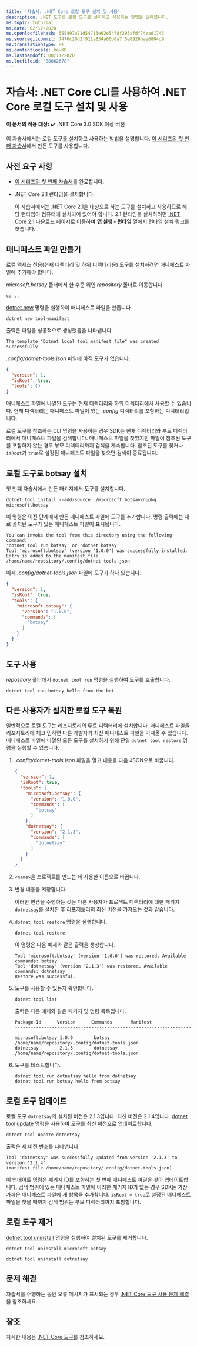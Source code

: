 ```yaml
---
title: '자습서: .NET Core 로컬 도구 설치 및 사용'
description: .NET 도구를 로컬 도구로 설치하고 사용하는 방법을 알아봅니다.
ms.topic: tutorial
ms.date: 02/12/2020
ms.openlocfilehash: 555497a71d54713e62e54f8f293afdf74ead1743
ms.sourcegitcommit: 7476c20d2f911a834a00b8a7f5e8926bae6804d9
ms.translationtype: HT
ms.contentlocale: ko-KR
ms.lasthandoff: 08/11/2020
ms.locfileid: "88062678"
---
```

# <a name="tutorial-install-and-use-a-net-core-local-tool-using-the-net-core-cli"></a>자습서: .NET Core CLI를 사용하여 .NET Core 로컬 도구 설치 및 사용

**이 문서의 적용 대상:**  ✔️ .NET Core 3.0 SDK 이상 버전

이 자습서에서는 로컬 도구를 설치하고 사용하는 방법을 설명합니다. [이 시리즈의 첫 번째 자습서](global-tools-how-to-create.md)에서 만든 도구를 사용합니다.

## <a name="prerequisites"></a>사전 요구 사항

* [이 시리즈의 첫 번째 자습서](global-tools-how-to-create.md)를 완료합니다.
* .NET Core 2.1 런타임을 설치합니다.

  이 자습서에서는 .NET Core 2.1을 대상으로 하는 도구를 설치하고 사용하므로 해당 런타임이 컴퓨터에 설치되어 있어야 합니다. 2\.1 런타임을 설치하려면 [.NET Core 2.1 다운로드 페이지](https://dotnet.microsoft.com/download/dotnet-core/2.1)로 이동하여 **앱 실행 - 런타임** 열에서 런타임 설치 링크를 찾습니다.

## <a name="create-a-manifest-file"></a>매니페스트 파일 만들기

로컬 액세스 전용(현재 디렉터리 및 하위 디렉터리용) 도구를 설치하려면 매니페스트 파일에 추가해야 합니다.

*microsoft.botsay* 폴더에서 한 수준 위인 *repository* 폴더로 이동합니다.

```console
cd ..
```

[dotnet new](dotnet-new.md) 명령을 실행하여 매니페스트 파일을 만듭니다.

```dotnetcli
dotnet new tool-manifest
```

출력은 파일을 성공적으로 생성했음을 나타냅니다.

```console
The template "Dotnet local tool manifest file" was created successfully.
```

*.config/dotnet-tools.json* 파일에 아직 도구가 없습니다.

```json
{
  "version": 1,
  "isRoot": true,
  "tools": {}
}
```

매니페스트 파일에 나열된 도구는 현재 디렉터리와 하위 디렉터리에서 사용할 수 있습니다. 현재 디렉터리는 매니페스트 파일이 있는 *.config* 디렉터리를 포함하는 디렉터리입니다.

로컬 도구를 참조하는 CLI 명령을 사용하는 경우 SDK는 현재 디렉터리와 부모 디렉터리에서 매니페스트 파일을 검색합니다. 매니페스트 파일을 찾았지만 파일이 참조된 도구를 포함하지 않는 경우 부모 디렉터리까지 검색을 계속합니다. 참조된 도구를 찾거나 `isRoot`가 `true`로 설정된 매니페스트 파일을 찾으면 검색이 종료됩니다.

## <a name="install-botsay-as-a-local-tool"></a>로컬 도구로 botsay 설치

첫 번째 자습서에서 만든 패키지에서 도구를 설치합니다.

```dotnetcli
dotnet tool install --add-source ./microsoft.botsay/nupkg microsoft.botsay
```

이 명령은 이전 단계에서 만든 매니페스트 파일에 도구를 추가합니다. 명령 출력에는 새로 설치된 도구가 있는 매니페스트 파일이 표시됩니다.

 ```console
 You can invoke the tool from this directory using the following command:
 'dotnet tool run botsay' or 'dotnet botsay'
 Tool 'microsoft.botsay' (version '1.0.0') was successfully installed.
 Entry is added to the manifest file /home/name/repository/.config/dotnet-tools.json
 ```

이제 *.config/dotnet-tools.json* 파일에 도구가 하나 있습니다.

```json
{
  "version": 1,
  "isRoot": true,
  "tools": {
    "microsoft.botsay": {
      "version": "1.0.0",
      "commands": [
        "botsay"
      ]
    }
  }
}
```

## <a name="use-the-tool"></a>도구 사용

*repository* 폴더에서 `dotnet tool run` 명령을 실행하여 도구를 호출합니다.

```dotnetcli
dotnet tool run botsay hello from the bot
```

## <a name="restore-a-local-tool-installed-by-others"></a>다른 사용자가 설치한 로컬 도구 복원

일반적으로 로컬 도구는 리포지토리의 루트 디렉터리에 설치합니다. 매니페스트 파일을 리포지토리에 체크 인하면 다른 개발자가 최신 매니페스트 파일을 가져올 수 있습니다. 매니페스트 파일에 나열된 모든 도구를 설치하기 위해 단일 `dotnet tool restore` 명령을 실행할 수 있습니다.

1. *.config/dotnet-tools.json* 파일을 열고 내용을 다음 JSON으로 바꿉니다.

   ```json
   {
     "version": 1,
     "isRoot": true,
     "tools": {
       "microsoft.botsay": {
         "version": "1.0.0",
         "commands": [
           "botsay"
         ]
       },
       "dotnetsay": {
         "version": "2.1.3",
         "commands": [
           "dotnetsay"
         ]
       }
     }
   }
   ```

1. `<name>`을 프로젝트를 만드는 데 사용한 이름으로 바꿉니다.

1. 변경 내용을 저장합니다.

   이러한 변경을 수행하는 것은 다른 사용자가 프로젝트 디렉터리에 대한 패키지 `dotnetsay`를 설치한 후 리포지토리의 최신 버전을 가져오는 것과 같습니다.

1. `dotnet tool restore` 명령을 실행합니다.

   ```dotnetcli
   dotnet tool restore
   ```

   이 명령은 다음 예제와 같은 출력을 생성합니다.

   ```console
   Tool 'microsoft.botsay' (version '1.0.0') was restored. Available commands: botsay
   Tool 'dotnetsay' (version '2.1.3') was restored. Available commands: dotnetsay
   Restore was successful.
   ```

1. 도구를 사용할 수 있는지 확인합니다.

   ```dotnetcli
   dotnet tool list
   ```

   출력은 다음 예제와 같은 패키지 및 명령 목록입니다.

   ```console
   Package Id      Version      Commands       Manifest
   --------------------------------------------------------------------------------------------
   microsoft.botsay 1.0.0        botsay         /home/name/repository/.config/dotnet-tools.json
   dotnetsay        2.1.3        dotnetsay      /home/name/repository/.config/dotnet-tools.json
   ```

1. 도구를 테스트합니다.

   ```dotnetcli
   dotnet tool run dotnetsay hello from dotnetsay
   dotnet tool run botsay hello from botsay
   ```

## <a name="update-a-local-tool"></a>로컬 도구 업데이트

로컬 도구 `dotnetsay`의 설치된 버전은 2.1.3입니다.  최신 버전은 2.1.4입니다. [dotnet tool update](dotnet-tool-update.md) 명령을 사용하여 도구를 최신 버전으로 업데이트합니다.

```dotnetcli
dotnet tool update dotnetsay
```

출력은 새 버전 번호를 나타냅니다.

```console
Tool 'dotnetsay' was successfully updated from version '2.1.3' to version '2.1.4'
(manifest file /home/name/repository/.config/dotnet-tools.json).
```

이 업데이트 명령은 패키지 ID를 포함하는 첫 번째 매니페스트 파일을 찾아 업데이트합니다. 검색 범위에 있는 매니페스트 파일에 이러한 패키지 ID가 없는 경우 SDK는 가장 가까운 매니페스트 파일에 새 항목을 추가합니다. `isRoot = true`로 설정된 매니페스트 파일을 찾을 때까지 검색 범위는 부모 디렉터리까지 포함합니다.

## <a name="remove-local-tools"></a>로컬 도구 제거

[dotnet tool uninstall](dotnet-tool-uninstall.md) 명령을 실행하여 설치된 도구를 제거합니다.

```dotnetcli
dotnet tool uninstall microsoft.botsay
```

```dotnetcli
dotnet tool uninstall dotnetsay
```

## <a name="troubleshoot"></a>문제 해결

자습서를 수행하는 동안 오류 메시지가 표시되는 경우 [.NET Core 도구 사용 문제 해결](troubleshoot-usage-issues.md)을 참조하세요.

## <a name="see-also"></a>참조

자세한 내용은 [.NET Core 도구](global-tools.md)를 참조하세요.
